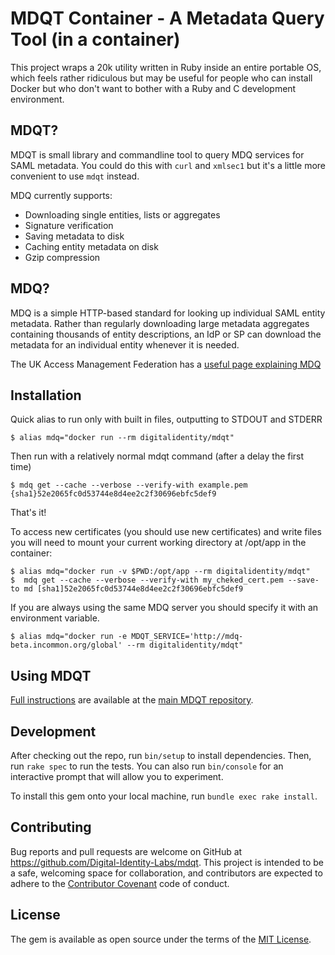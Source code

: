 # MDQT Container - A Metadata Query Tool (in a container)

This project wraps a 20k utility written in Ruby inside an entire portable
OS, which feels rather ridiculous but may be useful for people who
can install Docker but who don't want to bother with a Ruby and
C development environment.

## MDQT?
MDQT is small library and commandline tool to query MDQ services for SAML metadata.
You could do this with `curl` and `xmlsec1` but it's a little more convenient to use `mdqt` instead.

MDQ currently supports:

  - Downloading single entities, lists or aggregates
  - Signature verification
  - Saving metadata to disk
  - Caching entity metadata on disk
  - Gzip compression

## MDQ?

MDQ is a simple HTTP-based standard for looking up individual SAML entity metadata. Rather than regularly
downloading large metadata aggregates containing thousands of entity descriptions,
an IdP or SP can download the metadata for an individual entity whenever it is needed.

The UK Access Management Federation has a
[useful page explaining MDQ](https://www.ukfederation.org.uk/content/Documents/MDQ)

## Installation

Quick alias to run only with built in files, outputting to STDOUT and STDERR

    $ alias mdq="docker run --rm digitalidentity/mdqt"

Then run with a relatively normal mdqt command (after a delay the first time)

    $ mdq get --cache --verbose --verify-with example.pem {sha1}52e2065fc0d53744e8d4ee2c2f30696ebfc5def9

That's it!

To access new certificates (you should use new certificates) and write files
you will need to mount your current working directory at /opt/app in the container:

    $ alias mdq="docker run -v $PWD:/opt/app --rm digitalidentity/mdqt"
    $  mdq get --cache --verbose --verify-with my_cheked_cert.pem --save-to md [sha1]52e2065fc0d53744e8d4ee2c2f30696ebfc5def9

If you are always using the same MDQ server you should specify it with an
environment variable.

    $ alias mdq="docker run -e MDQT_SERVICE='http://mdq-beta.incommon.org/global' --rm digitalidentity/mdqt"

## Using MDQT

[Full instructions](https://github.com/Digital-Identity-Labs/mdqt/blob/master/README.md) are
available at the [main MDQT repository](https://github.com/Digital-Identity-Labs/mdqt).

## Development

After checking out the repo, run `bin/setup` to install dependencies. Then, run `rake spec` to run the tests. You can also run `bin/console` for an interactive prompt that will allow you to experiment.

To install this gem onto your local machine, run `bundle exec rake install`.

## Contributing

Bug reports and pull requests are welcome on GitHub at https://github.com/Digital-Identity-Labs/mdqt.
This project is intended to be a safe, welcoming space for collaboration, and contributors are expected to adhere to the [Contributor Covenant](http://contributor-covenant.org) code of conduct.

## License

The gem is available as open source under the terms of the [MIT License](http://opensource.org/licenses/MIT).
